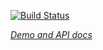 [![Build Status](https://travis-ci.org/uhawaii-system-its-mis-components/count-down.svg?branch=master)](https://travis-ci.org/uhawaii-system-its-mis-components/count-down)

_[Demo and API docs](http://uhawaii-system-its-mis-components.github.io/count-down/)_